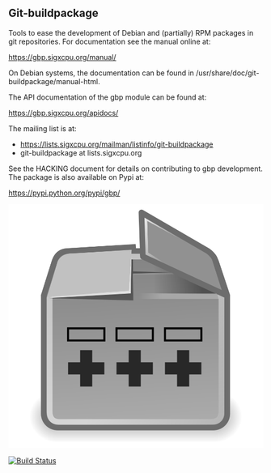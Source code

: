 Git-buildpackage
----------------
Tools to ease the development of Debian and (partially) RPM packages in git
repositories.  For documentation see the manual online at:

  https://gbp.sigxcpu.org/manual/

On Debian systems, the documentation can be found in
/usr/share/doc/git-buildpackage/manual-html.

The API documentation of the gbp module can be found at:

  https://gbp.sigxcpu.org/apidocs/

The mailing list is at:

  * https://lists.sigxcpu.org/mailman/listinfo/git-buildpackage
  * git-buildpackage at lists.sigxcpu.org

See the HACKING document for details on contributing to gbp development. The
package is also available on Pypi at:

  https://pypi.python.org/pypi/gbp/

![gbp logo](docs/gbp.svg)

[![Build Status](https://travis-ci.org/agx/git-buildpackage.svg?branch=master)](https://travis-ci.org/agx/git-buildpackage)
